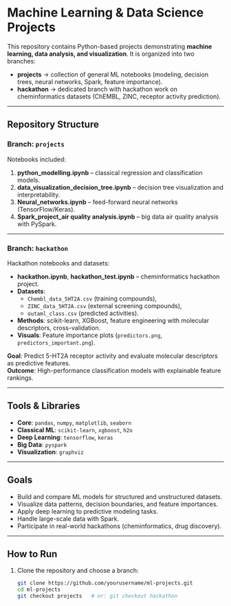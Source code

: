 # Machine Learning & Data Science Projects

This repository contains Python-based projects demonstrating **machine learning, data analysis, and visualization**. It is organized into two branches:

- **projects** → collection of general ML notebooks (modeling, decision trees, neural networks, Spark, feature importance).  
- **hackathon** → dedicated branch with hackathon work on cheminformatics datasets (ChEMBL, ZINC, receptor activity prediction).  

---

## Repository Structure

### Branch: `projects`
Notebooks included:
1. **python_modelling.ipynb** – classical regression and classification models.  
2. **data_visualization_decision_tree.ipynb** – decision tree visualization and interpretability.  
3. **Neural_networks.ipynb** – feed-forward neural networks (TensorFlow/Keras).  
4. **Spark_project_air quality analysis.ipynb** – big data air quality analysis with PySpark.
   
---

### Branch: `hackathon`
Hackathon notebooks and datasets:
- **hackathon.ipynb**, **hackathon_test.ipynb** – cheminformatics hackathon project.  
- **Datasets**:  
  - `Chembl_data_5HT2A.csv` (training compounds),  
  - `ZINC_data_5HT2A.csv` (external screening compounds),  
  - `outaml_class.csv` (predicted activities).  
- **Methods**: scikit-learn, XGBoost, feature engineering with molecular descriptors, cross-validation.  
- **Visuals**: Feature importance plots (`predictors.png`, `predictors_important.png`).  

**Goal**: Predict 5-HT2A receptor activity and evaluate molecular descriptors as predictive features.  
**Outcome**: High-performance classification models with explainable feature rankings.  

---

## Tools & Libraries
- **Core**: `pandas`, `numpy`, `matplotlib`, `seaborn`  
- **Classical ML**: `scikit-learn`, `xgboost`, `h2o`  
- **Deep Learning**: `tensorflow`, `keras`  
- **Big Data**: `pyspark`  
- **Visualization**: `graphviz`  

---

## Goals
- Build and compare ML models for structured and unstructured datasets.  
- Visualize data patterns, decision boundaries, and feature importances.  
- Apply deep learning to predictive modeling tasks.  
- Handle large-scale data with Spark.  
- Participate in real-world hackathons (cheminformatics, drug discovery).  

---

## How to Run
1. Clone the repository and choose a branch:
   ```bash
   git clone https://github.com/yourusername/ml-projects.git
   cd ml-projects
   git checkout projects   # or: git checkout hackathon

